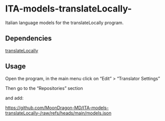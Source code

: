 # ITA-models-translateLocally-
Italian language models for the translateLocally program. 

## Dependencies
[translateLocally](https://github.com/XapaJIaMnu/translateLocally)

## Usage
Open the program, in the main menu click on “Edit” > “Translator Settings”

Then go to the “Repositories” section

and add: 

https://github.com/MoonDragon-MD/ITA-models-translateLocally-/raw/refs/heads/main/models.json
